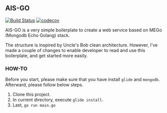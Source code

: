 AIS-GO
--------
[![Build Status](https://api.travis-ci.org/madebyais/ais-go.svg?branch=master)](https://travis-ci.org/madebyais/ais-go)
[![codecov](https://codecov.io/gh/madebyais/ais-go/branch/master/graph/badge.svg)](https://codecov.io/gh/madebyais/ais-go)

AIS-GO is a very simple boilerplate to create a web service based on MEGo (Mongodb Echo Golang) stack.

The structure is inspired by Uncle's Bob clean architecture. However, I've made a couple of changes to enable developer to read and use this boilerplate, and get started more easily.

### HOW-TO

Before you start, please make sure that you have install `glide` and `mongodb`. Afterward, please follow below steps.

1. Clone this project.
2. In current directory, execute `glide install`.
3. Last, `go run main.go`

